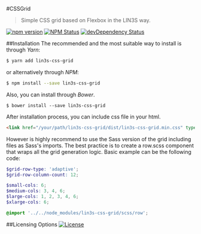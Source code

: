 #CSSGrid
> Simple CSS grid based on Flexbox in the LIN3S way.

[![npm version](https://img.shields.io/npm/v/lin3s-css-grid.svg?style=flat-square)](https://www.npmjs.com/package/lin3s-css-grid)
[![NPM Status](http://img.shields.io/npm/dm/lin3s-css-grid.svg?style=flat-square)](https://www.npmjs.org/package/lin3s-css-grid)
[![devDependency Status](https://img.shields.io/david/LIN3S/CSSGrid.svg?style=flat-square)](https://david-dm.org/LIN3S/CSSGrid#info=dependencies)

##Installation
The recommended and the most suitable way to install is through *Yarn*:
```bash
$ yarn add lin3s-css-grid
```
or alternatively through *NPM*:
```bash
$ npm install --save lin3s-css-grid
```
Also, you can install through *Bower*.
```shell
$ bower install --save lin3s-css-grid
```

After installation process, you can include css file in your html.
```html
<link href="/your/path/lin3s-css-grid/dist/lin3s-css-grid.min.css" type="text/css" rel="stylesheet">
```
However is highly recommend to use the Sass version of the grid including files as Sass's imports.
The best practice is to create a row.scss component that wraps all the grid generation logic. Basic example can be the
following code:

```scss
$grid-row-type: 'adaptive';
$grid-row-column-count: 12;

$small-cols: 6;
$medium-cols: 3, 4, 6;
$large-cols: 1, 2, 3, 4, 6;
$xlarge-cols: 6;

@import '../../node_modules/lin3s-css-grid/scss/row';
```

##Licensing Options
[![License](https://img.shields.io/badge/License-MIT-yellowgreen.svg?style=flat-square)](https://github.com/LIN3S/CSSGrid/blob/master/LICENSE)
